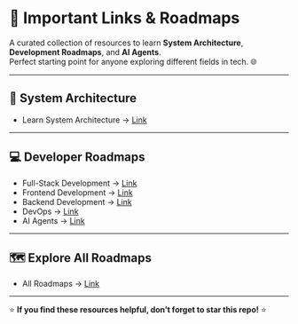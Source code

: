 # 🚀 Important Links & Roadmaps

A curated collection of resources to learn **System Architecture**, **Development Roadmaps**, and **AI Agents**.  
Perfect starting point for anyone exploring different fields in tech. 🌐

---

## 📘 System Architecture
- Learn System Architecture → [Link](https://github.com/ByteByteGoHq/system-design-101)

---

## 💻 Developer Roadmaps
- Full-Stack Development → [Link](https://roadmap.sh/full-stack)  
- Frontend Development → [Link](https://roadmap.sh/frontend)  
- Backend Development → [Link](https://roadmap.sh/backend)  
- DevOps → [Link](https://roadmap.sh/devops)  
- AI Agents → [Link](https://roadmap.sh/ai-agents)  

---

## 🗺️ Explore All Roadmaps
- All Roadmaps → [Link](https://roadmap.sh/roadmaps)

---

⭐ **If you find these resources helpful, don’t forget to star this repo!** ⭐
